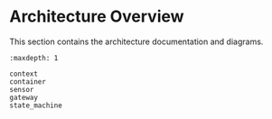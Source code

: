 # Architecture Overview

This section contains the architecture documentation and diagrams.

```{toctree}
:maxdepth: 1

context
container
sensor
gateway
state_machine
